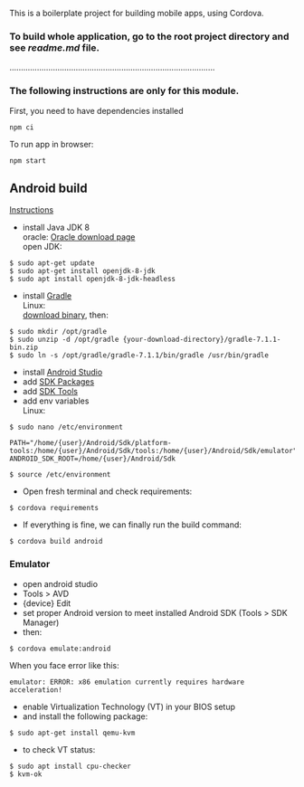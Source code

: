 This is a boilerplate project for building mobile apps, using Cordova.  

### **To build whole application, go to the root project directory and see *readme.md* file.**  
..........................................................................................  
### The following instructions are only for this module.

First, you need to have dependencies installed
```
npm ci
```  

To run app in browser:
```
npm start
```  

## Android build  
[Instructions](https://cordova.apache.org/docs/en/latest/guide/platforms/android/index.html)  

- install Java JDK 8  
oracle: [Oracle download page](http://www.oracle.com/technetwork/java/javase/downloads/jdk8-downloads-2133151.html)  
open JDK: 
```
$ sudo apt-get update
$ sudo apt-get install openjdk-8-jdk
$ sudo apt install openjdk-8-jdk-headless
```  

- install [Gradle](https://gradle.org/install/)  
Linux:  
[download binary](https://gradle.org/next-steps/?version=7.1.1&format=bin), then:  
```
$ sudo mkdir /opt/gradle
$ sudo unzip -d /opt/gradle {your-download-directory}/gradle-7.1.1-bin.zip
$ sudo ln -s /opt/gradle/gradle-7.1.1/bin/gradle /usr/bin/gradle
```  

- install [Android Studio](https://developer.android.com/studio/index.html)
- add [SDK Packages](https://cordova.apache.org/docs/en/latest/guide/platforms/android/index.html#adding-sdk-packages)
- add [SDK Tools](https://cordova.apache.org/docs/en/latest/guide/platforms/android/index.html#android-sdk-tools)
- add env variables  
Linux:  
```
$ sudo nano /etc/environment

PATH="/home/{user}/Android/Sdk/platform-tools:/home/{user}/Android/Sdk/tools:/home/{user}/Android/Sdk/emulator"
ANDROID_SDK_ROOT=/home/{user}/Android/Sdk

$ source /etc/environment
```

- Open fresh terminal and check requirements:
```
$ cordova requirements
```  

- If everything is fine, we can finally run the build command:
```
$ cordova build android
```
### Emulator  
- open android studio  
- Tools > AVD  
- {device} Edit
- set proper Android version to meet installed Android SDK (Tools > SDK Manager)  
- then:
```
$ cordova emulate:android
```
When you face error like this:
```
emulator: ERROR: x86 emulation currently requires hardware acceleration!
```
- enable Virtualization Technology (VT) in your BIOS setup  
- and install the following package:
```
$ sudo apt-get install qemu-kvm
```
- to check VT status:  
```
$ sudo apt install cpu-checker
$ kvm-ok
```